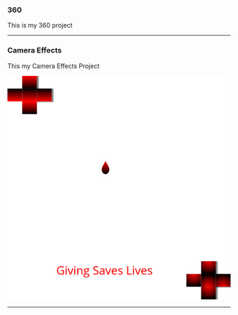 ### 360

This is my 360 project

<script src="//360.vizor.io/scripts/embed.js" data-vizorurl="https://360.vizor.io/embed/v/y0xed" ></script>

***



### Camera Effects

This my Camera Effects Project

![TechStart_Project_1](https://github.com/DocHoliday1/DocHoliday1.github.io/blob/master/TechStart%20Project%201.jpg?raw=true "Optional Title")

***
